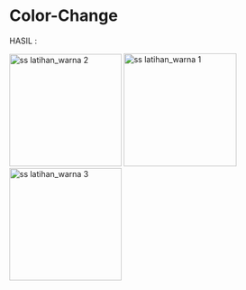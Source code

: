 # Color-Change

HASIL :

<img width="199" alt="ss latihan_warna 2" src="https://github.com/sefryss/Color-Change/assets/109064862/61c86b9e-01d0-46af-8227-2ca6ff601b5d">


<img width="200" alt="ss latihan_warna 1" src="https://github.com/sefryss/Color-Change/assets/109064862/f8e6aae4-3e17-4a83-aeed-716ddd35fae3">


<img width="199" alt="ss latihan_warna 3" src="https://github.com/sefryss/Color-Change/assets/109064862/dd615c1e-c06e-4d4e-9846-9c977298e7a9">

